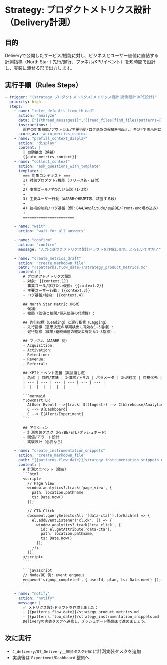 # Strategy: プロダクトメトリクス設計（Delivery計測）

## 目的
Deliveryで公開したサービス/機能に対し、ビジネスとユーザー価値に直結する計測指標（North Star＋先行/遅行、ファネル/KPI/イベント）を短時間で設計し、実装に渡せる形で出力します。

## 実行手順（Rules Steps）
```yaml
- trigger: "(strategy_プロダクトメトリクス|メトリクス設計|計測設計|KPI設計)"
  priority: high
  steps:
    - name: "infer_defaults_from_thread"
      action: "analyze"
      data: ["{{thread_messages}}","{{read_files(find_files(patterns=['**/delivery2_development_plan.md','**/strategy_roadmap.yaml','**/sense2_research_summary.md','**/check_*.md']))}}"]
      instructions: |
        現在の対象機能/アウトカム/主要行動/ログ基盤の候補を抽出し、各1行で表示用にまとめてください。
      store_as: "auto_metrics_context"
    - name: "prefill_context_display"
      action: "display"
      content: |
        🔎 自動抽出（候補）
        {{auto_metrics_context}}
    - name: "collect_context"
      action: "ask_questions_with_template"
      template: |
        === 対象コンテキスト ===
        1) 対象プロダクト/機能（リリース名・日付）
        →
        2) 事業ゴール/学びたい仮説（1-3文）
        →
        3) 主要ユーザー行動（AARRRやHEART等、該当する段）
        →
        4) 技術的制約/ログ基盤（例：GA4/Amplitude/自前BE/Front-end埋め込み）
        →
        =======================

    - name: "wait"
      action: "wait_for_all_answers"

    - name: "confirm"
      action: "confirm"
      message: "入力に基づきメトリクス設計ドラフトを作成します。よろしいですか？"

    - name: "create_metrics_draft"
      action: "create_markdown_file"
      path: "{{patterns.flow_date}}/strategy_product_metrics.md"
      content: |
        # プロダクトメトリクス設計
        - 対象: {{context.1}}
        - 事業ゴール/学びたい仮説: {{context.2}}
        - 主要ユーザー行動: {{context.3}}
        - ログ基盤/制約: {{context.4}}

        ## North Star Metric（NSM）
        - 候補: 
        - 根拠（価値と相関/将来価値の代理性）:

        ## 先行指標（Leading）と遅行指標（Lagging）
        - 先行指標（意思決定の早期検出に有効な1-3指標）:
        - 遅行指標（成果/継続価値の確認に有効な1-3指標）:

        ## ファネル（AARRR 例）
        - Acquisition: 
        - Activation: 
        - Retention: 
        - Revenue: 
        - Referral: 

        ## KPIとイベント定義（実装渡し用）
        | 名称 | 目的/意味 | 計算式/トリガ | パラメータ | 計測粒度 | 可視化先 |
        | --- | --- | --- | --- | --- | --- |
        |  |  |  |  |  |  |

        ```mermaid
        flowchart LR
          A[User Event] -->|track| B((Ingest)) --> C[Warehouse/Analytics]
          C --> D[Dashboard]
          C --> E[Alert/Experiment]
        ```

        ## アクション
        - 計測実装タスク（FE/BE/ETL/ダッシュボード）
        - 閾値/アラート設計
        - 実験設計（必要なら）

    - name: "create_instrumentation_snippets"
      action: "create_markdown_file"
      path: "{{patterns.flow_date}}/strategy_instrumentation_snippets.md"
      content: |
        # 計測スニペット（雛形）
        ```html
        <script>
          // Page View
          window.analytics?.track('page_view', {
            path: location.pathname,
            ts: Date.now()
          });

          // CTA Click
          document.querySelectorAll('[data-cta]').forEach(el => {
            el.addEventListener('click', () => {
              window.analytics?.track('cta_click', {
                id: el.getAttribute('data-cta'),
                path: location.pathname,
                ts: Date.now()
              });
            });
          });
        </script>
        ```

        ```javascript
        // Node/BE 例: event enqueue
        enqueue('signup_completed', { userId, plan, ts: Date.now() });
        ```

    - name: "notify"
      action: "notify"
      message: |
        ✅ メトリクス設計ドラフトを作成しました：
        - {{patterns.flow_date}}/strategy_product_metrics.md
        - {{patterns.flow_date}}/strategy_instrumentation_snippets.md
        Deliveryの実装タスクへ連携し、ダッシュボード整備まで進めましょう。
```

## 次に実行
- `4_delivery/07_Delivery__開発タスク分解` に計測実装タスクを追加
- 実装後は `Experiment`/`Dashboard` 整備へ

